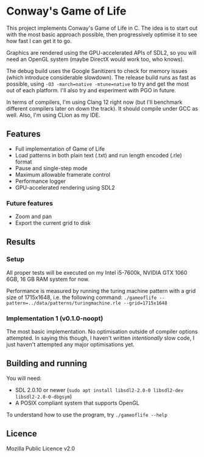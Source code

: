 # Conway's Game of Life
This project implements Conway's Game of Life in C. The idea is to start out with the most basic
approach possible, then progressively optimise it to see how fast I can get it to go.

Graphics are rendered using the GPU-accelerated APIs of SDL2, so you will need an OpenGL system 
(maybe DirectX would work too, who knows).

The debug build uses the Google Sanitizers to check for memory issues (which introduce considerable
slowdown). The release build runs as fast as possible, using `-O3 -march=native -mtune=native` to try
and get the most out of each platform. I'll also try and experiment with PGO in future.

In terms of compilers, I'm using  Clang 12 right now (but I'll benchmark different compilers later 
on down the track). It should compile under GCC as well. Also, I'm using CLion as my IDE.

## Features
- Full implementation of Game of Life
- Load patterns in both plain text (.txt) and run length encoded (.rle) format
- Pause and single-step mode
- Maximum allowable framerate control
- Performance logger
- GPU-accelerated rendering using SDL2

### Future features
- Zoom and pan
- Export the current grid to disk

## Results
### Setup
All proper tests will be executed on my Intel i5-7600k, NVIDIA GTX 1060 6GB, 16 GB RAM system for now.

Performance is measured by running the turing machine pattern with a grid size of 1715x1648,
i.e. the following command: `./gameoflife --pattern=../data/patterns/turingmachine.rle --grid=1715x1648`

### Implementation 1 (v0.1.0-noopt)
The most basic implementation. No optimisation outside of compiler options attempted. In saying this
though, I haven't written _intentionally_ slow code, I just haven't attempted any major optimisations
yet.

## Building and running
You will need:

- SDL 2.0.10 or newer (`sudo apt install libsdl2-2.0-0 libsdl2-dev libsdl2-2.0-0-dbgsym`)
- A POSIX compliant system that supports OpenGL

To understand how to use the program, try `./gameoflife --help`

## Licence
Mozilla Public Licence v2.0